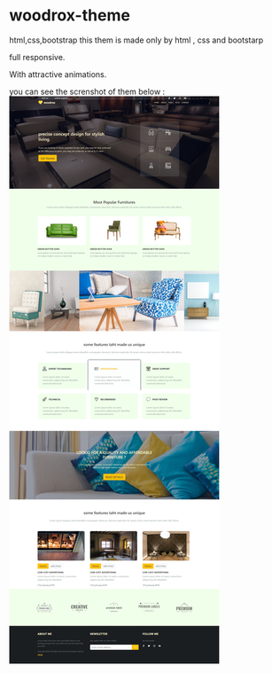 # woodrox-theme
html,css,bootstrap
this them is made only by html , css and bootstarp

full responsive.

With attractive animations.

you can see the screnshot of them below :
<img src="screen.jpg" />
